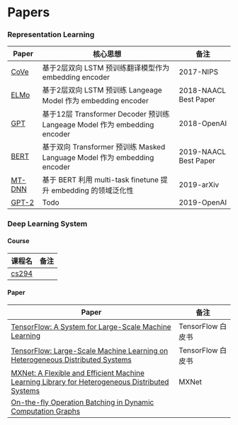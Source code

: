  # Papers

 ### Representation Learning

| Paper | 核心思想 | 备注 |
| --- | --- |--- |
|[CoVe](https://einstein.ai/static/images/pages/research/cove/McCann2017LearnedIT.pdf)  | 基于2层双向 LSTM 预训练翻译模型作为 embedding encoder | 2017-NIPS|
|[ELMo](https://arxiv.org/pdf/1802.05365.pdf)  | 基于2层双向 LSTM 预训练 Langeage Model 作为 embedding encoder | 2018-NAACL Best Paper|
|[GPT](https://s3-us-west-2.amazonaws.com/openai-assets/research-covers/language-unsupervised/language_understanding_paper.pdf)  | 基于12层 Transformer Decoder 预训练 Langeage Model 作为 embedding encoder | 2018-OpenAI |
|[BERT](https://arxiv.org/pdf/1810.04805.pdf)  |  基于双向 Transformer 预训练 Masked Language Model 作为 embedding encoder |2019-NAACL Best Paper|
|[MT-DNN](https://arxiv.org/pdf/1901.11504.pdf)  |  基于 BERT 利用 multi-task finetune 提升 embedding 的领域泛化性 |2019-arXiv|
|[GPT-2](https://d4mucfpksywv.cloudfront.net/better-language-models/language_models_are_unsupervised_multitask_learners.pdf)| Todo | 2019-OpenAI|

 ### Deep Learning System
#### Course
| 课程名 | 备注 |
| --- | --- |
|[cs294](https://ucbrise.github.io/cs294-ai-sys-sp19/)  | |

#### Paper
| Paper | 备注 |
| --- | --- |
|[TensorFlow: A System for Large-Scale Machine Learning](https://www.usenix.org/system/files/conference/osdi16/osdi16-abadi.pdf)  | TensorFlow 白皮书 |
|[TensorFlow: Large-Scale Machine Learning on Heterogeneous Distributed Systems](http://download.tensorflow.org/paper/whitepaper2015.pdf)  | TensorFlow 白皮书 |
|[MXNet: A Flexible and Efficient Machine Learning Library for Heterogeneous Distributed Systems](https://www.cs.cmu.edu/~muli/file/mxnet-learning-sys.pdf)  | MXNet |
|[On-the-fly Operation Batching in Dynamic Computation Graphs](https://papers.nips.cc/paper/6986-on-the-fly-operation-batching-in-dynamic-computation-graphs.pdf)  |  |

